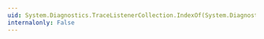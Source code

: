 ```yaml
---
uid: System.Diagnostics.TraceListenerCollection.IndexOf(System.Diagnostics.TraceListener)
internalonly: False
---
```


